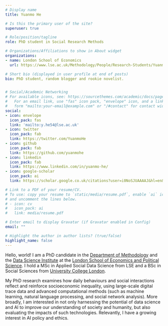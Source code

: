 ```yaml
---
# Display name
title: Yuanmo He

# Is this the primary user of the site?
superuser: true

# Role/position/tagline
role: PhD student in Social Research Methods

# Organizations/Affiliations to show in About widget
organizations:
- name: London School of Economics
  url: https://www.lse.ac.uk/Methodology/People/Research-Students/Yuanmo-He/Yuanmo-He

# Short bio (displayed in user profile at end of posts)
bio: PhD student, random blogger and rookie novelist.


# Social/Academic Networking
# For available icons, see: https://sourcethemes.com/academic/docs/page-builder/#icons
#   For an email link, use "fas" icon pack, "envelope" icon, and a link in the
#   form "mailto:your-email@example.com" or "/#contact" for contact widget.
social:
- icon: envelope
  icon_pack: fas
  link: 'mailto:y.he54@lse.ac.uk'
- icon: twitter
  icon_pack: fab
  link: https://twitter.com/YuanmoHe
- icon: github
  icon_pack: fab
  link: https://github.com/yuanmohe
- icon: linkedin
  icon_pack: fab
  link: https://www.linkedin.com/in/yuanmo-he/
- icon: google-scholar
  icon_pack: ai
  link: https://scholar.google.co.uk/citations?user=i0NoSJUAAAAJ&hl=en&oi=ao

# Link to a PDF of your resume/CV.
# To use: copy your resume to `static/media/resume.pdf`, enable `ai` icons in `params.toml`, 
# and uncomment the lines below.
# - icon: cv
#   icon_pack: ai
#   link: media/resume.pdf

# Enter email to display Gravatar (if Gravatar enabled in Config)
email: ""

# Highlight the author in author lists? (true/false)
highlight_name: false
---
```


Hello, world! I am a PhD candidate in the [Department of Methodology](https://www.lse.ac.uk/methodology) and the [Data Science Institute](https://www.lse.ac.uk/DSI) at the [London School of Economics and Political Science](https://www.lse.ac.uk/). I hold a MSc in Applied Social Data Science from LSE and a BSc in Social Sciences from [University College London](https://www.ucl.ac.uk/). 

My PhD research examines how daily behaviours and social interactions reflect and reinforce socioeconomic inequality, using large-scale digital trace data and advanced computational methods (such as machine learning, natural language processing, and social network analysis). More broadly, I am interested in not only harnessing the potential of data science and AI to improve our understanding of society and humanity, but also evaluating the impacts of such technologies. Relevantly, I have a growing interest in AI policy and ethics.


